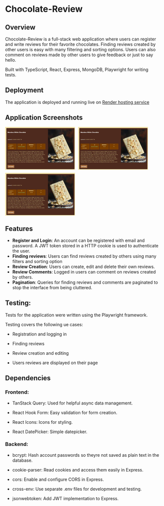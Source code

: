 # Chocolate-Review

## Overview
Chocolate-Review is a full-stack web application where users can register and write reviews for their favorite chocolates.
Finding reviews created by other users is easy with many filtering and sorting options. Users can also comment on reviews made by other users 
to give feedback or just to say hello.

Built with TypeScript, React, Express, MongoDB, Playwright for writing tests.

## Deployment
The application is deployed and running live on [Render hosting service](https://chocolate-review-joakha.onrender.com)

## Application Screenshots
<div style="display: flex; flex-wrap: wrap; gap: 10px;">
  <img src="./pictures/chocolate-1.jpeg" style="max-width:45%"  />
  <img src="./pictures/chocolate-1.jpeg" style="max-width:45%"  />
  <img src="./pictures/chocolate-1.jpeg" style="max-width:45%" />
</div>

## Features
- **Register and Login**: An account can be registered with email and password. A JWT token stored in a HTTP cookie is used to authenticate the user.
- **Finding reviews**: Users can find reviews created by others using many filters and sorting option
- **Review Creation**: Users can create, edit and delete their own reviews.
- **Review Comments**: Logged in users can comment on reviews created by others.
- **Pagination**: Queries for finding reviews and comments are paginated to stop the interface from being cluttered.

## Testing:

Tests for the application were written using the Playwright framework.

Testing covers the following ue cases:

- Registration and logging in

- Finding reviews

- Review creation and editing

- Users reviews are displayed on their page

## Dependencies

### Frontend:

- TanStack Query: Used for helpful async data management.

- React Hook Form: Easy validation for form creation.

- React Icons: Icons for styling.

- React DatePicker: Simple datepicker.

### Backend:

- bcrypt: Hash account passwords so theyre not saved as plain text in the database.

- cookie-parser: Read cookies and access them  easily in Express.

- cors: Enable and configure CORS in Express.

- cross-env: Use separate .env files for development and testing.

- jsonwebtoken: Add JWT implementation to Express.
